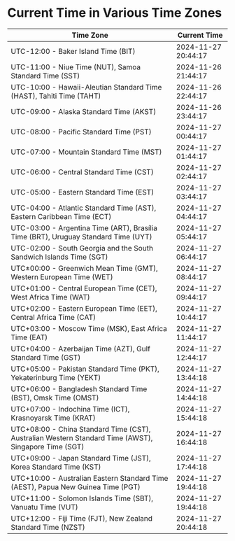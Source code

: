 # Current Time in Various Time Zones

| Time Zone | Current Time |
|-----------|--------------|
| UTC-12:00 - Baker Island Time (BIT) | 2024-11-27 20:44:17 |
| UTC-11:00 - Niue Time (NUT), Samoa Standard Time (SST) | 2024-11-26 21:44:17 |
| UTC-10:00 - Hawaii-Aleutian Standard Time (HAST), Tahiti Time (TAHT) | 2024-11-26 22:44:17 |
| UTC-09:00 - Alaska Standard Time (AKST) | 2024-11-26 23:44:17 |
| UTC-08:00 - Pacific Standard Time (PST) | 2024-11-27 00:44:17 |
| UTC-07:00 - Mountain Standard Time (MST) | 2024-11-27 01:44:17 |
| UTC-06:00 - Central Standard Time (CST) | 2024-11-27 02:44:17 |
| UTC-05:00 - Eastern Standard Time (EST) | 2024-11-27 03:44:17 |
| UTC-04:00 - Atlantic Standard Time (AST), Eastern Caribbean Time (ECT) | 2024-11-27 04:44:17 |
| UTC-03:00 - Argentina Time (ART), Brasília Time (BRT), Uruguay Standard Time (UYT) | 2024-11-27 05:44:17 |
| UTC-02:00 - South Georgia and the South Sandwich Islands Time (SGT) | 2024-11-27 06:44:17 |
| UTC±00:00 - Greenwich Mean Time (GMT), Western European Time (WET) | 2024-11-27 08:44:17 |
| UTC+01:00 - Central European Time (CET), West Africa Time (WAT) | 2024-11-27 09:44:17 |
| UTC+02:00 - Eastern European Time (EET), Central Africa Time (CAT) | 2024-11-27 10:44:17 |
| UTC+03:00 - Moscow Time (MSK), East Africa Time (EAT) | 2024-11-27 11:44:17 |
| UTC+04:00 - Azerbaijan Time (AZT), Gulf Standard Time (GST) | 2024-11-27 12:44:17 |
| UTC+05:00 - Pakistan Standard Time (PKT), Yekaterinburg Time (YEKT) | 2024-11-27 13:44:18 |
| UTC+06:00 - Bangladesh Standard Time (BST), Omsk Time (OMST) | 2024-11-27 14:44:18 |
| UTC+07:00 - Indochina Time (ICT), Krasnoyarsk Time (KRAT) | 2024-11-27 15:44:18 |
| UTC+08:00 - China Standard Time (CST), Australian Western Standard Time (AWST), Singapore Time (SGT) | 2024-11-27 16:44:18 |
| UTC+09:00 - Japan Standard Time (JST), Korea Standard Time (KST) | 2024-11-27 17:44:18 |
| UTC+10:00 - Australian Eastern Standard Time (AEST), Papua New Guinea Time (PGT) | 2024-11-27 19:44:18 |
| UTC+11:00 - Solomon Islands Time (SBT), Vanuatu Time (VUT) | 2024-11-27 19:44:18 |
| UTC+12:00 - Fiji Time (FJT), New Zealand Standard Time (NZST) | 2024-11-27 20:44:18 |
